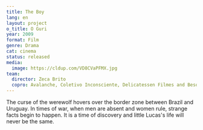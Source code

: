 ```yaml
---
title: The Boy
lang: en
layout: project
o_title: O Guri
year: 2009
format: Film
genre: Drama
cat: cinema
status: released
media:
  image: https://cldup.com/VD8CVaPFMX.jpg
team:
  director: Zeca Brito
  copro: Avalanche, Coletivo Inconsciente, Delicatessen Filmes and Besouro Filmes
---
```


The curse of the werewolf hovers over the border zone between Brazil and Uruguay. In times of war, when men are absent and women rule, strange facts begin to happen. It is a time of discovery and little Lucas's life will never be the same.
